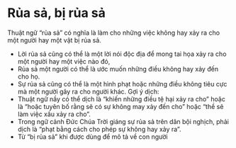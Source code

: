 # Rủa sả, bị rủa sả

Thuật ngữ “rủa sả” có nghĩa là làm cho những việc không hay xảy ra cho một người hay một vật bị rủa sả.
- Lời rủa sả cũng có thể là một lời nói độc địa để mong tai họa xảy ra cho một người hay một việc nào đó,
- Rủa sả một người có thể là ước muốn những điều không hay xảy đến cho họ.
- Sự rủa sả cũng có thể là một hình phạt hoặc những điều không tiêu cực mà một người gây ra cho người khác.
Gợi ý dịch: 
- Thuật ngữ nầy có thể dịch là “khiến những điều tệ hại xảy ra cho” hoặc là “hoặc tuyên bố rằng sẽ có sự không may xảy đến cho” hoặc “thề sẽ làm việc xấu xảy ra cho”.
- Trong ngữ cảnh Đức Chúa Trời giáng sự rủa sả trên dân bội nghịch, phải dịch là “phạt bằng cách cho phép sự không hay xảy ra”.
- Từ “bị rủa sả” khi được dùng để mô tả về con người


